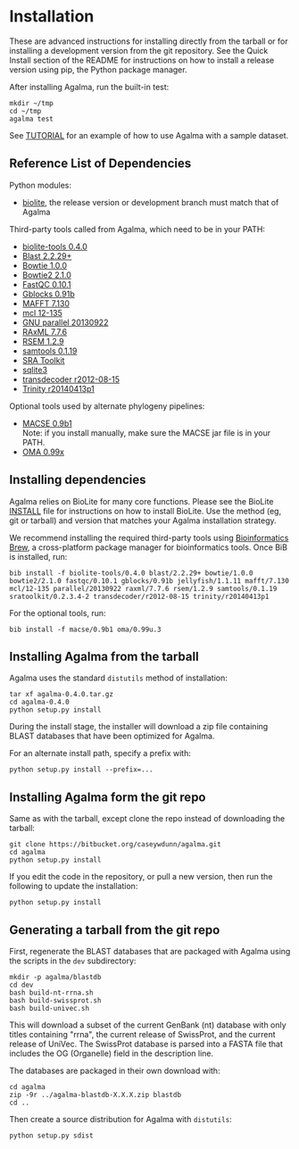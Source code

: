 # Installation

These are advanced instructions for installing directly from the tarball or for
installing a development version from the git repository. See the Quick Install
section of the README for instructions on how to install a release version
using pip, the Python package manager.

After installing Agalma, run the built-in test:

    mkdir ~/tmp
    cd ~/tmp
    agalma test

See [TUTORIAL](https://bitbucket.org/caseywdunn/agalma/src/master/TUTORIAL.md)
for an example of how to use Agalma with a sample dataset.

## Reference List of Dependencies

Python modules:

* [biolite](https://bitbucket.org/caseywdunn/biolite), the release version or 
  development branch must match that of Agalma

Third-party tools called from Agalma, which need to be in your PATH:

* [biolite-tools 0.4.0](https://bitbucket.org/caseywdunn/biolite)
* [Blast 2.2.29+](http://blast.ncbi.nlm.nih.gov/)
* [Bowtie 1.0.0](http://bowtie-bio.sourceforge.net/)
* [Bowtie2 2.1.0](http://bowtie-bio.sourceforge.net/bowtie2/)
* [FastQC 0.10.1](http://www.bioinformatics.babraham.ac.uk/projects/fastqc/) 
* [Gblocks 0.91b](http://molevol.cmima.csic.es/castresana/Gblocks.html)
* [MAFFT 7.130](http://mafft.cbrc.jp/alignment/software/)
* [mcl 12-135](http://micans.org/mcl)
* [GNU parallel 20130922](http://savannah.gnu.org/projects/parallel)
* [RAxML 7.7.6](http://sco.h-its.org/exelixis/web/software/raxml/)
* [RSEM 1.2.9](http://deweylab.biostat.wisc.edu/rsem/)
* [samtools 0.1.19](http://samtools.sourceforge.net/)
* [SRA Toolkit](http://trace.ncbi.nlm.nih.gov/Traces/sra/sra.cgi?view=std)
* [sqlite3](http://www.sqlite.org)
* [transdecoder r2012-08-15](http://transdecoder.sourceforge.net/)
* [Trinity r20140413p1](http://trinityrnaseq.sourceforge.net/)  

Optional tools used by alternate phylogeny pipelines:

* [MACSE 0.9b1](http://mbb.univ-montp2.fr/macse/)  
  Note: if you install manually, make sure the MACSE jar file is in your PATH.
* [OMA 0.99x](http://omabrowser.org/standalone)


## Installing dependencies

Agalma relies on BioLite for many core functions. Please see the BioLite
[INSTALL](https://bitbucket.org/caseywdunn/biolite/src/master/INSTALL.md) file
for instructions on how to install BioLite. Use the method (eg, git or tarball)
and version that matches your Agalma installation strategy.

We recommend installing the required third-party tools using [Bioinformatics
Brew](http://bib.bitbucket.org), a cross-platform package manager for
bioinformatics tools. Once BiB is installed, run:

    bib install -f biolite-tools/0.4.0 blast/2.2.29+ bowtie/1.0.0 bowtie2/2.1.0 fastqc/0.10.1 gblocks/0.91b jellyfish/1.1.11 mafft/7.130 mcl/12-135 parallel/20130922 raxml/7.7.6 rsem/1.2.9 samtools/0.1.19 sratoolkit/0.2.3.4-2 transdecoder/r2012-08-15 trinity/r20140413p1

For the optional tools, run:

    bib install -f macse/0.9b1 oma/0.99u.3


## Installing Agalma from the tarball

Agalma uses the standard `distutils` method of installation:

    tar xf agalma-0.4.0.tar.gz
    cd agalma-0.4.0
    python setup.py install

During the install stage, the installer will download a zip file containing
BLAST databases that have been optimized for Agalma.

For an alternate install path, specify a prefix with:

    python setup.py install --prefix=...


## Installing Agalma form the git repo

Same as with the tarball, except clone the repo instead of downloading the tarball:

    git clone https://bitbucket.org/caseywdunn/agalma.git
    cd agalma
    python setup.py install

If you edit the code in the repository, or pull a new version, then run the following 
to update the installation:

    python setup.py install


## Generating a tarball from the git repo

First, regenerate the BLAST databases that are packaged with Agalma using the
scripts in the `dev` subdirectory:

    mkdir -p agalma/blastdb
    cd dev
    bash build-nt-rrna.sh
    bash build-swissprot.sh
    bash build-univec.sh

This will download a subset of the current GenBank (nt) database with only titles
containing "rrna", the current release of SwissProt, and the current release of
UniVec. The SwissProt database is parsed into a FASTA file that includes the OG
(Organelle) field in the description line.

The databases are packaged in their own download with:

    cd agalma
    zip -9r ../agalma-blastdb-X.X.X.zip blastdb
    cd ..

Then create a source distribution for Agalma with `distutils`:

    python setup.py sdist


